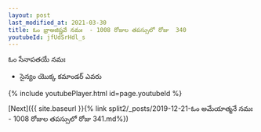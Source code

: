 ```yaml
---
layout: post
last_modified_at: 2021-03-30
title: ఓం భ్రాఅజిష్ణవే నమః  - 1008 రోజుల తపస్సులో రోజు  340
youtubeId: jfUdSrHdl_s
---
```

 
 
 ఓం సేనాపతయే నమః  
 
 -  సైన్యం యొక్క కమాండర్ ఎవరు 
 
  
 
  
 
 
 
 
 
 


{% include youtubePlayer.html id=page.youtubeId %}
 
[Next]({{ site.baseurl }}{% link  split2/_posts/2019-12-21-ఓం అమేయాత్మనే నమః  - 1008 రోజుల తపస్సులో రోజు  341.md%})
 
